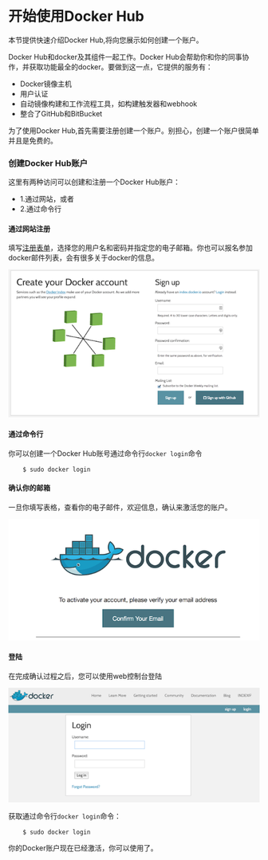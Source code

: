 # 开始使用Docker Hub


本节提供快速介绍Docker Hub,将向您展示如何创建一个账户。

Docker Hub和docker及其组件一起工作。Docker Hub会帮助你和你的同事协作，并获取功能最全的docker。要做到这一点，它提供的服务有：

- Docker镜像主机
- 用户认证
- 自动镜像构建和工作流程工具，如构建触发器和webhook
- 整合了GitHub和BitBucket

为了使用Docker Hub,首先需要注册创建一个账户。别担心，创建一个账户很简单并且是免费的。

### 创建Docker Hub账户

这里有两种访问可以创建和注册一个Docker Hub账户：

- 1.通过网站，或者
- 2.通过命令行

#### 通过网站注册

填写[注册表单](https://hub.docker.com/account/signup/)，选择您的用户名和密码并指定您的电子邮箱。你也可以报名参加docker邮件列表，会有很多关于docker的信息。

![](../images/register-web.png)

#### 通过命令行

你可以创建一个Docker Hub账号通过命令行`docker login`命令

```
	$ sudo docker login
```

#### 确认你的邮箱

一旦你填写表格，查看你的电子邮件，欢迎信息，确认来激活您的账户。

![](../images/register-confirm.png)

#### 登陆

在完成确认过程之后，您可以使用web控制台登陆

![](../images/login-web.png)

获取通过命令行`docker login`命令：

```
	$ sudo docker login
```

你的Docker账户现在已经激活，你可以使用了。

	